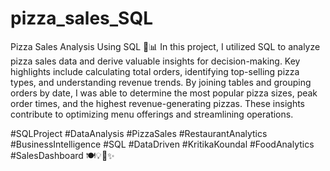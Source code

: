 # pizza_sales_SQL
Pizza Sales Analysis Using SQL 🍕📊
In this project, I utilized SQL to analyze pizza sales data and derive valuable insights for decision-making. Key highlights include calculating total orders, identifying top-selling pizza types, and understanding revenue trends. By joining tables and grouping orders by date, I was able to determine the most popular pizza sizes, peak order times, and the highest revenue-generating pizzas. These insights contribute to optimizing menu offerings and streamlining operations.

#SQLProject #DataAnalysis #PizzaSales #RestaurantAnalytics #BusinessIntelligence #SQL #DataDriven #KritikaKoundal #FoodAnalytics #SalesDashboard 🍽💡🍕✨
